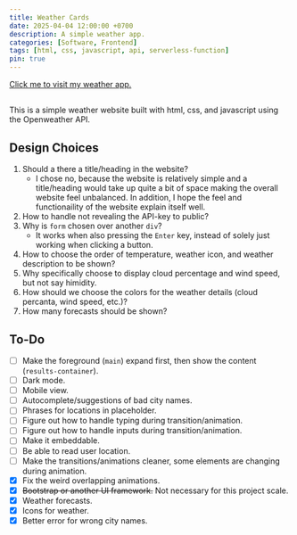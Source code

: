 ```yaml
---
title: Weather Cards
date: 2025-04-04 12:00:00 +0700
description: A simple weather app.
categories: [Software, Frontend]
tags: [html, css, javascript, api, serverless-function]
pin: true
---
```


[Click me to visit my weather app.](https://puth2314.github.io/weather-website/)

##

This is a simple weather website built with html, css, and javascript using the Openweather API.

## Design Choices

1. Should a there a title/heading in the website?
   - I chose no, because the website is relatively simple and a title/heading would take up quite a bit of space making the overall website feel unbalanced. In addition, I hope the feel and functionaility of the website explain itself well.
2. How to handle not revealing the API-key to public?
3. Why is `form` chosen over another `div`?
   - It works when also pressing the `Enter` key, instead of solely just working when clicking a button.
4. How to choose the order of temperature, weather icon, and weather description to be shown?
5. Why specifically choose to display cloud percentage and wind speed, but not say himidity.
6. How should we choose the colors for the weather details (cloud percanta, wind speed, etc.)?
7. How many forecasts should be shown?

## To-Do

- [ ] Make the foreground (`main`) expand first, then show the content (`results-container`).
- [ ] Dark mode.
- [ ] Mobile view.
- [ ] Autocomplete/suggestions of bad city names.
- [ ] Phrases for locations in placeholder.
- [ ] Figure out how to handle typing during transition/animation.
- [ ] Figure out how to handle inputs during transition/animation.
- [ ] Make it embeddable.
- [ ] Be able to read user location.
- [ ] Make the transitions/animations cleaner, some elements are changing during animation.
- [x] Fix the weird overlapping animations.
- [x] ~~Bootstrap or another UI framework.~~ Not necessary for this project scale.
- [x] Weather forecasts.
- [x] Icons for weather.
- [x] Better error for wrong city names.
